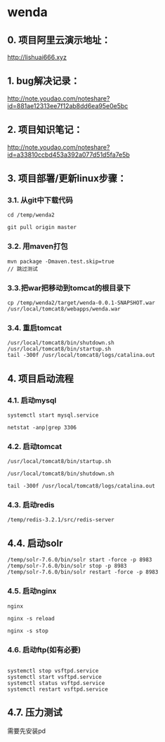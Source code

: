# wenda
## 0. 项目阿里云演示地址：
http://lishuai666.xyz
## 1. bug解决记录：
http://note.youdao.com/noteshare?id=881ae12313ee7f12ab8dd6ea95e0e5bc

## 2. 项目知识笔记：
http://note.youdao.com/noteshare?id=a33810ccbd453a392a077d51d5fa7e5b
## 3. 项目部署/更新linux步骤：

### 3.1. 从git中下载代码
```
cd /temp/wenda2

git pull origin master
```
### 3.2. 用maven打包

```
mvn package -Dmaven.test.skip=true
// 跳过测试
```
### 3.3.把war把移动到tomcat的根目录下
```
cp /temp/wenda2/target/wenda-0.0.1-SNAPSHOT.war /usr/local/tomcat8/webapps/wenda.war
```

### 3.4. 重启tomcat
```
/usr/local/tomcat8/bin/shutdown.sh
/usr/local/tomcat8/bin/startup.sh
tail -300f /usr/local/tomcat8/logs/catalina.out
```

## 4. 项目启动流程
### 4.1. 启动mysql
```
systemctl start mysql.service
```

```
netstat -anp|grep 3306
```
### 4.2. 启动tomcat
```
/usr/local/tomcat8/bin/startup.sh

/usr/local/tomcat8/bin/shutdown.sh

tail -300f /usr/local/tomcat8/logs/catalina.out
```
### 4.3. 启动redis
```
/temp/redis-3.2.1/src/redis-server
```
## 4.4. 启动solr
```
/temp/solr-7.6.0/bin/solr start -force -p 8983
/temp/solr-7.6.0/bin/solr stop -p 8983
/temp/solr-7.6.0/bin/solr restart -force -p 8983
```

### 4.5. 启动nginx

```
nginx

nginx -s reload

nginx -s stop
```

### 4.6. 启动ftp(如有必要)
```

systemctl stop vsftpd.service
systemctl start vsftpd.service
systemctl status vsftpd.service
systemctl restart vsftpd.service

```
## 4.7. 压力测试
需要先安装pd